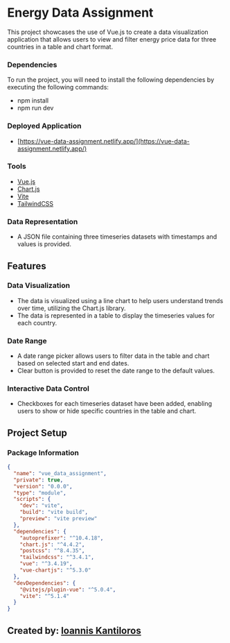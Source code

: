 # Energy Data Assignment

This project showcases the use of Vue.js to create a data visualization application that allows users to view and filter energy price data for three countries in a table and chart format.

### Dependencies

To run the project, you will need to install the following dependencies by executing the following commands:

- npm install
- npm run dev

### Deployed Application

- [https://vue-data-assignment.netlify.app/](https://vue-data-assignment.netlify.app/)

### Tools

- [Vue.js](https://vuejs.org/)
- [Chart.js](https://www.chartjs.org)
- [Vite](https://vitejs.dev)
- [TailwindCSS](https://tailwindcss.com)

### Data Representation

- A JSON file containing three timeseries datasets with timestamps and values is provided.

## Features

### Data Visualization

- The data is visualized using a line chart to help users understand trends over time, utilizing the Chart.js library.
- The data is represented in a table to display the timeseries values for each country.

### Date Range

- A date range picker allows users to filter data in the table and chart based on selected start and end dates.
- Clear button is provided to reset the date range to the default values.

### Interactive Data Control

- Checkboxes for each timeseries dataset have been added, enabling users to show or hide specific countries in the table and chart.

## Project Setup

### Package Information

```json
{
  "name": "vue_data_assignment",
  "private": true,
  "version": "0.0.0",
  "type": "module",
  "scripts": {
    "dev": "vite",
    "build": "vite build",
    "preview": "vite preview"
  },
  "dependencies": {
    "autoprefixer": "^10.4.18",
    "chart.js": "^4.4.2",
    "postcss": "^8.4.35",
    "tailwindcss": "^3.4.1",
    "vue": "^3.4.19",
    "vue-chartjs": "^5.3.0"
  },
  "devDependencies": {
    "@vitejs/plugin-vue": "^5.0.4",
    "vite": "^5.1.4"
  }
}
```

## Created by: [Ioannis Kantiloros](https://github.com/ondairos)
